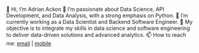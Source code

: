 👋 Hi, I’m Adrian Ackon
👀 I’m passionate about Data Science, API Development, and Data Analysis, with a strong emphasis on Python.
🌱 I’m currently working as a Data Scientist and Backend Software Engineer.
💞️ My objective is to integrate my skills in data science and software engineering to deliver data-driven solutions and advanced analytics.
📫 How to reach me: [email](mailto:adrianackon@gmail.com) | [mobile](tel:+447918493814)

<!---
akackon/akackon is a ✨ special ✨ repository because its `README.md` (this file) appears on your GitHub profile.
You can click the Preview link to take a look at your changes.
--->
